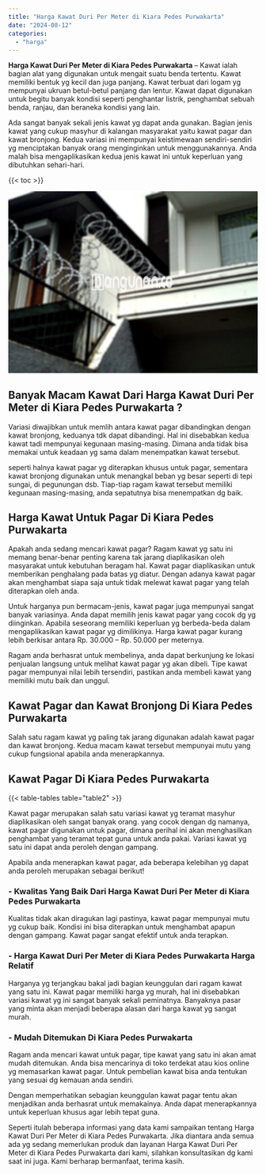 ```yaml
---
title: "Harga Kawat Duri Per Meter di Kiara Pedes Purwakarta"
date: "2024-08-12"
categories: 
  - "harga"
---
```


**Harga Kawat Duri Per Meter di Kiara Pedes Purwakarta** – Kawat ialah bagian alat yang digunakan untuk mengait suatu benda tertentu. Kawat memiliki bentuk yg kecil dan juga panjang. Kawat terbuat dari logam yg mempunyai ukruan betul-betul panjang dan lentur. Kawat dapat digunakan untuk begitu banyak kondisi seperti penghantar listrik, penghambat sebuah benda, ranjau, dan beraneka kondisi yang lain.

Ada sangat banyak sekali jenis kawat yg dapat anda gunakan. Bagian jenis kawat yang cukup masyhur di kalangan masyarakat yaitu kawat pagar dan kawat bronjong. Kedua variasi ini mempunyai keistimewaan sendiri-sendiri yg menciptakan banyak orang menginginkan untuk menggunakannya. Anda malah bisa mengaplikasikan kedua jenis kawat ini untuk keperluan yang dibutuhkan sehari-hari.

{{< toc >}}

![Harga Kawat Duri Per Meter di Kiara Pedes Purwakarta](/images/jual-kawat-murah29.png)

## Banyak Macam Kawat Dari Harga Kawat Duri Per Meter di Kiara Pedes Purwakarta ?

Variasi diwajibkan untuk memlih antara kawat pagar dibandingkan dengan kawat bronjong, keduanya tdk dapat dibandingi. Hal ini disebabkan kedua kawat tadi mempunyai kegunaan masing-masing. Dimana anda tidak bisa memakai untuk keadaan yg sama dalam menempatkan kawat tersebut.

seperti halnya kawat pagar yg diterapkan khusus untuk pagar, sementara kawat bronjong digunakan untuk menangkal beban yg besar seperti di tepi sungai, di pegunungan dsb. Tiap-tiap ragam kawat tersebut memiliki kegunaan masing-masing, anda sepatutnya bisa menempatkan dg baik.

## Harga Kawat Untuk Pagar Di Kiara Pedes Purwakarta

Apakah anda sedang mencari kawat pagar? Ragam kawat yg satu ini memang benar-benar penting karena tak jarang diaplikasikan oleh masyarakat untuk kebutuhan beragam hal. Kawat pagar diaplikasikan untuk memberikan penghalang pada batas yg diatur. Dengan adanya kawat pagar akan menghambat siapa saja untuk tidak melewat kawat pagar yang telah diterapkan oleh anda.

Untuk harganya pun bermacam-jenis, kawat pagar juga mempunyai sangat banyak variasinya. Anda dapat memilih jenis kawat pagar yang cocok dg yg diinginkan. Apabila seseorang memiliki keperluan yg berbeda-beda dalam mengaplikasikan kawat pagar yg dimilikinya. Harga kawat pagar kurang lebih berkisar antara Rp. 30.000 – Rp. 50.000 per meternya.

Ragam anda berhasrat untuk membelinya, anda dapat berkunjung ke lokasi penjualan langsung untuk melihat kawat pagar yg akan dibeli. Tipe kawat pagar mempunyai nilai lebih tersendiri, pastikan anda membeli kawat yang memiliki mutu baik dan unggul.

## Kawat Pagar dan Kawat Bronjong Di Kiara Pedes Purwakarta

Salah satu ragam kawat yg paling tak jarang digunakan adalah kawat pagar dan kawat bronjong. Kedua macam kawat tersebut mempunyai mutu yang cukup fungsional apabila anda menerapkannya.

## Kawat Pagar Di Kiara Pedes Purwakarta

{{< table-tables table="table2" >}}

Kawat pagar merupakan salah satu variasi kawat yg teramat masyhur diaplikasikan oleh sangat banyak orang. yang cocok dengan dg namanya, kawat pagar digunakan untuk pagar, dimana perihal ini akan menghasilkan penghambat yang teramat tepat guna untuk anda pakai. Variasi kawat yg satu ini dapat anda peroleh dengan gampang.

Apabila anda menerapkan kawat pagar, ada beberapa kelebihan yg dapat anda peroleh merupakan sebagai berikut!

### \- Kwalitas Yang Baik Dari Harga Kawat Duri Per Meter di Kiara Pedes Purwakarta

Kualitas tidak akan diragukan lagi pastinya, kawat pagar mempunyai mutu yg cukup baik. Kondisi ini bisa diterapkan untuk menghambat apapun dengan gampang. Kawat pagar sangat efektif untuk anda terapkan.

### \- Harga Kawat Duri Per Meter di Kiara Pedes Purwakarta Harga Relatif

Harganya yg terjangkau bakal jadi bagian keunggulan dari ragam kawat yang satu ini. Kawat pagar memiliki harga yg murah, hal ini disebabkan variasi kawat yg ini sangat banyak sekali peminatnya. Banyaknya pasar yang minta akan menjadi beberapa alasan dari harga kawat yg sangat murah.

### \- Mudah Ditemukan Di Kiara Pedes Purwakarta

Ragam anda mencari kawat untuk pagar, tipe kawat yang satu ini akan amat mudah ditemukan. Anda bisa mencarinya di toko terdekat atau kios online yg memasarkan kawat pagar. Untuk pembelian kawat bisa anda tentukan yang sesuai dg kemauan anda sendiri.

Dengan memperhatikan sebagian keunggulan kawat pagar tentu akan menjadikan anda berhasrat untuk memakainya. Anda dapat menerapkannya untuk keperluan khusus agar lebih tepat guna.

Seperti itulah beberapa informasi yang data kami sampaikan tentang Harga Kawat Duri Per Meter di Kiara Pedes Purwakarta. Jika diantara anda semua ada yg sedang memerlukan produk dan layanan Harga Kawat Duri Per Meter di Kiara Pedes Purwakarta dari kami, silahkan konsultasikan dg kami saat ini juga. Kami berharap bermanfaat, terima kasih.
